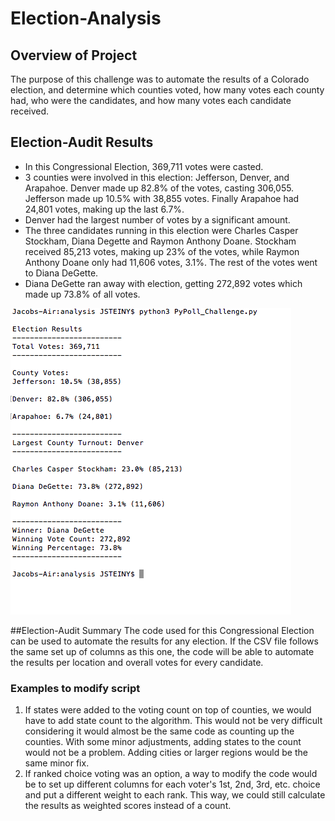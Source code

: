 # Election-Analysis

## Overview of Project

The purpose of this challenge was to automate the results of a Colorado election, and determine which counties voted, how many votes each county had, who were the candidates, and how many votes each candidate received. 

## Election-Audit Results
* In this Congressional Election, 369,711 votes were casted.
* 3 counties were involved in this election: Jefferson, Denver, and Arapahoe. Denver made up 82.8% of the votes, casting 306,055. Jefferson made up 10.5% with 38,855 votes. Finally Arapahoe had 24,801 votes, making up the last 6.7%.
* Denver had the largest number of votes by a significant amount.
* The three candidates running in this election were Charles Casper Stockham, Diana Degette and Raymon Anthony Doane. Stockham received 85,213 votes, making up 23% of the votes, while Raymon Anthony Doane only had 11,606 votes, 3.1%. The rest of the votes went to Diana DeGette.
* Diana DeGette ran away with election, getting 272,892 votes which made up 73.8% of all votes.

![election_results_terminal](analysis/election_results_terminal.png)

##Election-Audit Summary
The code used for this Congressional Election can be used to automate the results for any election. If the CSV file follows the same set up of columns as this one, the code will be able to automate the results per location and overall votes for every candidate.

### Examples to modify script
1. If states were added to the voting count on top of counties, we would have to add state count to the algorithm. This would not be very difficult considering it would almost be the same code as counting up the counties. With some minor adjustments, adding states to the count would not be a problem. Adding cities or larger regions would be the same minor fix.
2. If ranked choice voting was an option, a way to modify the code would be to set up different columns for each voter's 1st, 2nd, 3rd, etc. choice and put a different weight to each rank. This way, we could still calculate the results as weighted scores instead of a count.
